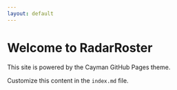 ```yaml
---
layout: default
---
```


# Welcome to RadarRoster

This site is powered by the Cayman GitHub Pages theme.

Customize this content in the `index.md` file.
